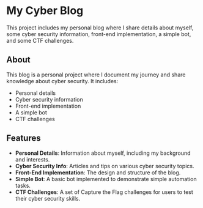 # My Cyber Blog

This project includes my personal blog where I share details about myself, some cyber security information, front-end implementation, a simple bot, and some CTF challenges.

## About

This blog is a personal project where I document my journey and share knowledge about cyber security. It includes:
- Personal details
- Cyber security information
- Front-end implementation
- A simple bot
- CTF challenges

## Features

- **Personal Details**: Information about myself, including my background and interests.
- **Cyber Security Info**: Articles and tips on various cyber security topics.
- **Front-End Implementation**: The design and structure of the blog.
- **Simple Bot**: A basic bot implemented to demonstrate simple automation tasks.
- **CTF Challenges**: A set of Capture the Flag challenges for users to test their cyber security skills.

